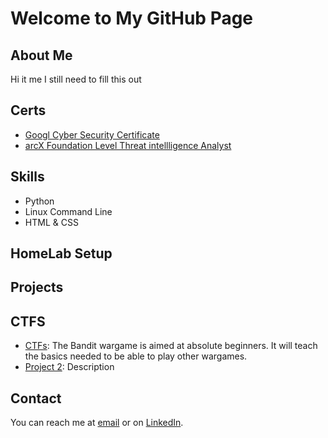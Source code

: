 # Welcome to My GitHub Page


## About Me

Hi it me I still need to fill this out 

## Certs

- [Googl Cyber Security Certificate](https://www.credly.com/badges/f27c571a-bf01-4414-88f4-d7fafc779359/linked_in_profile)
- [arcX Foundation Level Threat intellligence Analyst](https://arcx.io/verify-certificate?id=ad71b56b7ec56078c7a736a4e5be1f299dc4b7b1&k=faac2e8a76264899b7ef8d4fe3addf59)

## Skills

- Python
- Linux Command Line 
- HTML & CSS

## HomeLab Setup

## Projects

## CTFS

- [CTFs](https://github.com/CncurNoCmnt/CncurNoCmnt.github.io/tree/main/CTF/Bandit.md): The Bandit wargame is aimed at absolute beginners. It will teach the basics needed to be able to play other wargames.
- [Project 2](https://github.com/username/project2): Description

## Contact

You can reach me at [email](jacob.burt@milcyber.org) or on [LinkedIn](https://www.linkedin.com/in/jacob-burt-/).

